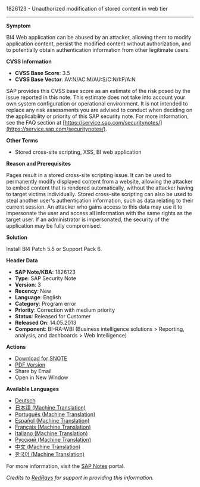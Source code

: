 1826123 - Unauthorized modification of stored content in web tier

---

**Symptom**

BI4 Web application can be abused by an attacker, allowing them to modify application content, persist the modified content without authorization, and to potentially obtain authentication information from other legitimate users.

**CVSS Information**

- **CVSS Base Score**: 3.5
- **CVSS Base Vector**: AV:N/AC:M/AU:S/C:N/I:P/A:N

SAP provides this CVSS base score as an estimate of the risk posed by the issue reported in this note. This estimate does not take into account your own system configuration or operational environment. It is not intended to replace any risk assessments you are advised to conduct when deciding on the applicability or priority of this SAP security note. For more information, see the FAQ section at [https://service.sap.com/securitynotes/](https://service.sap.com/securitynotes/).

**Other Terms**

- Stored cross-site scripting, XSS, BI web application

**Reason and Prerequisites**

Pages result in a stored cross-site scripting issue. It can be used to permanently modify displayed content from a website, allowing the attacker to embed content that is rendered automatically, without the attacker having to target victims individually. Stored cross-site scripting can also be used to steal another user's authentication information, such as data relating to their current session. An attacker who gains access to this data may use it to impersonate the user and access all information with the same rights as the target user. If an administrator is impersonated, the security of the application may be fully compromised.

**Solution**

Install BI4 Patch 5.5 or Support Pack 6.

**Header Data**

- **SAP Note/KBA**: 1826123
- **Type**: SAP Security Note
- **Version**: 3
- **Recency**: New
- **Language**: English
- **Category**: Program error
- **Priority**: Correction with medium priority
- **Status**: Released for Customer
- **Released On**: 14.05.2013
- **Component**: BI-RA-WBI (Business intelligence solutions > Reporting, analysis, and dashboards > Web Intelligence)

**Actions**

- [Download for SNOTE](https://notesdownloads.sap.com/note/0040000017608622017)
- [PDF Version](https://userapps.support.sap.com/sap/support/sfm/notes/print/0001826123?language=en-US&token=04579C0D2CB0D851EE960C73CF9E2D06)
- Share by Email
- Open in New Window

**Available Languages**

- [Deutsch](https://me.sap.com/notes/0001826123/D)
- [日本語 (Machine Translation)](https://me.sap.com/notes/0001826123/J)
- [Português (Machine Translation)](https://me.sap.com/notes/0001826123/P)
- [Español (Machine Translation)](https://me.sap.com/notes/0001826123/S)
- [Français (Machine Translation)](https://me.sap.com/notes/0001826123/F)
- [Italiano (Machine Translation)](https://me.sap.com/notes/0001826123/I)
- [Русский (Machine Translation)](https://me.sap.com/notes/0001826123/R)
- [中文 (Machine Translation)](https://me.sap.com/notes/0001826123/1)
- [한국어 (Machine Translation)](https://me.sap.com/notes/0001826123/3)

For more information, visit the [SAP Notes](https://me.sap.com/) portal.

*Credits to [RedRays](https://redrays.io) for support in providing this information.*